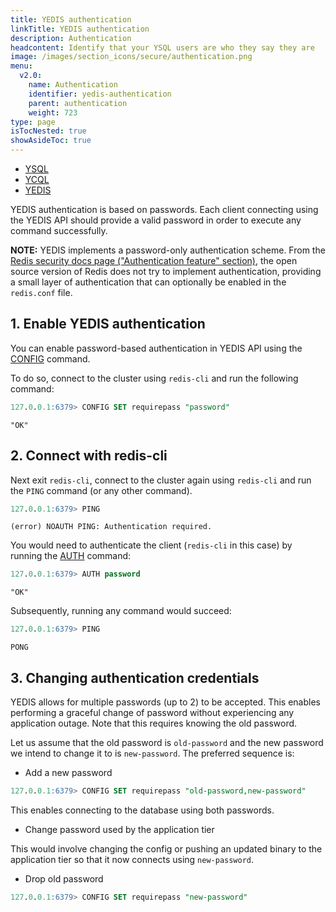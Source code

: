 ```yaml
---
title: YEDIS authentication
linkTitle: YEDIS authentication
description: Authentication
headcontent: Identify that your YSQL users are who they say they are
image: /images/section_icons/secure/authentication.png
menu:
  v2.0:
    name: Authentication
    identifier: yedis-authentication
    parent: authentication
    weight: 723
type: page
isTocNested: true
showAsideToc: true
---
```


<ul class="nav nav-tabs-alt nav-tabs-yb">
  <li >
    <a href="/latest/secure/authentication/ysql-authentication" class="nav-link">
      <i class="icon-postgres" aria-hidden="true"></i>
      YSQL
    </a>
  </li>
  <li >
    <a href="/latest/secure/authentication/ycql-authentication" class="nav-link">
      <i class="icon-cassandra" aria-hidden="true"></i>
      YCQL
    </a>
  </li>
  <li>
    <a href="/latest/secure/authentication/yedis-authentication" class="nav-link active">
      <i class="icon-redis" aria-hidden="true"></i>
      YEDIS
    </a>
  </li>
</ul>

YEDIS authentication is based on passwords. Each client connecting using the YEDIS API should provide a valid password in order to execute any command successfully.

**NOTE:** YEDIS implements a password-only authentication scheme. From the [Redis security docs page ("Authentication feature" section)](https://redis.io/topics/security), the open source version of Redis does not try to implement authentication, providing a small layer of authentication that can optionally be enabled in the `redis.conf` file.

## 1. Enable YEDIS authentication

You can enable password-based authentication in YEDIS API using the [CONFIG](../../../api/yedis/config/) command.

To do so, connect to the cluster using `redis-cli` and run the following command:

```sql
127.0.0.1:6379> CONFIG SET requirepass "password"
```

```
"OK"
```

## 2. Connect with redis-cli

Next exit `redis-cli`, connect to the cluster again using `redis-cli` and run the `PING` command (or any other command).

```sql
127.0.0.1:6379> PING
```

```
(error) NOAUTH PING: Authentication required.
```

You would need to authenticate the client (`redis-cli` in this case) by running the [AUTH](../../../api/yedis/auth/) command:

```sql
127.0.0.1:6379> AUTH password
```

```
"OK"
```

Subsequently, running any command would succeed:

```sql
127.0.0.1:6379> PING
```

```
PONG
```

## 3. Changing authentication credentials

YEDIS allows for multiple passwords (up to 2) to be accepted. This enables performing a graceful change of password without experiencing any application outage. Note that this requires knowing the old password.

Let us assume that the old password is `old-password` and the new password we intend to change it to is `new-password`. The preferred sequence is:

- Add a new password

```sql
127.0.0.1:6379> CONFIG SET requirepass "old-password,new-password"
```

This enables connecting to the database using both passwords.

- Change password used by the application tier

This would involve changing the config or pushing an updated binary to the application tier so that it now connects using `new-password`.

- Drop old password

```sql
127.0.0.1:6379> CONFIG SET requirepass "new-password"
```
